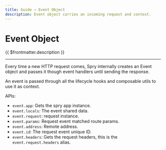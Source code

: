 ```yaml
---
title: Guide → Event Object
description: Event object carries an incoming request and context.
---
```


# Event Object

{{ $frontmatter.description }}

---

Every time a new HTTP request comes, Spry internally creates an Event object and passes it though event handlers until sending the response.

An event is passed through all the lifecycle hooks and composable utils to use it as context.

APIs:

- `event.app`: Gets the spry app instance.
- `event.locals`: The event shared data.
- `event.request`: request instance.
- `event.params`: Request event matched route params.
- `event.address`: Remote address.
- `event.id`: The request event unique ID.
- `event.headers`: Gets the request headers, this is the `event.request.headers` alias.

